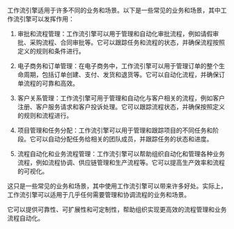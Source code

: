 工作流引擎适用于许多不同的业务和场景。以下是一些常见的业务和场景，其中工作流引擎可以发挥作用：

1. 审批和流程管理：工作流引擎可以用于管理和自动化审批流程，例如请假审批、采购流程、合同审批等。它可以跟踪任务和流程的状态，并确保流程按照定义的规则和条件进行。

2. 电子商务和订单管理：在电子商务中，工作流引擎可以用于管理订单的整个生命周期，包括订单创建、支付、发货和退货等。它可以自动化流程，并确保订单流程的可靠和高效。

3. 客户关系管理：工作流引擎可用于管理和自动化与客户相关的流程，例如客户注册、客户服务请求和客户投诉处理。它可以跟踪流程状态，并确保按照定义的规则和流程进行。

4. 项目管理和任务分配：工作流引擎可以用于管理和跟踪项目的不同任务和阶段。它可以自动分配任务给相关的团队成员，并跟踪任务的状态和进度。

5. 流程自动化和业务流程管理：工作流引擎可以帮助组织自动化和管理各种业务流程，例如流程协调、供应链管理和生产流程等。它可以提高生产效率和流程的可视化。

这只是一些常见的业务和场景，其中使用工作流引擎可以带来许多好处。实际上，工作流引擎可以适用于几乎任何需要管理和协调流程的业务和场景。

它可以提供可靠性、可扩展性和可定制性，帮助组织实现更高效的流程管理和业务流程自动化。